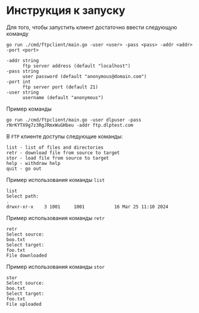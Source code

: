 # Инструкция к запуску

Для того, чтобы запустить клиент достаточно ввести следующую команду

```shell
go run ./cmd/ftpclient/main.go -user <user> -pass <pass> -addr <addr> -port <port>

-addr string
      ftp server address (default "localhost")
-pass string
      user password (default "anonymous@domain.com")
-port int
      ftp server port (default 21)
-user string
      username (default "anonymous")
```

Пример команды

```shell
go run ./cmd/ftpclient/main.go -user dlpuser -pass rNrKYTX9g7z3RgJRmxWuGHbeu -addr ftp.dlptest.com
```

В `FTP` клиенте доступы следующие команды:

```shell
list - list of files and directories
retr - download file from source to target
stor - load file from source to target
help - withdraw help
quit - go out
```

Пример использования команды `list`
```shell
list
Select path:
.
drwxr-xr-x    3 1001     1001           16 Mar 25 11:10 2024
```

Пример использования команды `retr`
```shell
retr
Select source:
boo.txt
Select target:
foo.txt
File downloaded
```

Пример использования команды `stor`
```shell
stor
Select source:
boo.txt
Select target:
foo.txt
File uploaded
```
